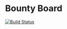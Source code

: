 # Bounty Board

[![Build Status](https://travis-ci.org/Tetrasol/bounty-board.svg?branch=master)](https://travis-ci.org/Tetrasol/bounty-board)
